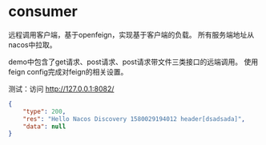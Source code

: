 
# consumer

远程调用客户端，基于openfeign，实现基于客户端的负载。
所有服务端地址从nacos中拉取。

demo中包含了get请求、post请求、post请求带文件三类接口的远端调用。
使用feign config完成对feign的相关设置。


测试：访问
http://127.0.0.1:8082/
```json
{
    "type": 200,
    "res": "Hello Nacos Discovery 1580029194012 header[dsadsada]",
    "data": null
}
```
